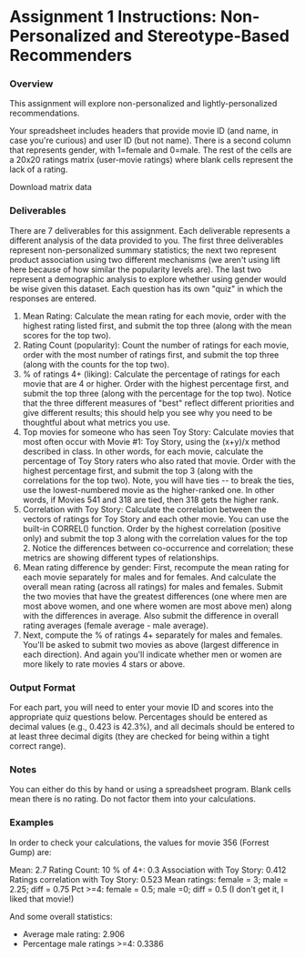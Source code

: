 # Assignment 1 Instructions: Non-Personalized and Stereotype-Based Recommenders
### Overview
This assignment will explore non-personalized and lightly-personalized recommendations.

Your spreadsheet includes headers that provide movie ID (and name, in case you're curious) and user ID (but not name). There is a second column that represents gender, with 1=female and 0=male. The rest of the cells are a 20x20 ratings matrix (user-movie ratings) where blank cells represent the lack of a rating.

Download matrix data

### Deliverables
There are 7 deliverables for this assignment. Each deliverable represents a different analysis of the data provided to you. The first three deliverables represent non-personalized summary statistics; the next two represent product association using two different mechanisms (we aren't using lift here because of how similar the popularity levels are). The last two represent a demographic analysis to explore whether using gender would be wise given this dataset. Each question has its own "quiz" in which the responses are entered.

1. Mean Rating: Calculate the mean rating for each movie, order with the highest rating listed first, and submit the top three (along with the mean scores for the top two).
2. Rating Count (popularity): Count the number of ratings for each movie, order with the most number of ratings first, and submit the top three (along with the counts for the top two).
3. % of ratings 4+ (liking): Calculate the percentage of ratings for each movie that are 4 or higher. Order with the highest percentage first, and submit the top three (along with the percentage for the top two). Notice that the three different measures of "best" reflect different priorities and give different results; this should help you see why you need to be thoughtful about what metrics you use.
4. Top movies for someone who has seen Toy Story: Calculate movies that most often occur with Movie #1: Toy Story, using the (x+y)/x method described in class. In other words, for each movie, calculate the percentage of Toy Story raters who also rated that movie. Order with the highest percentage first, and submit the top 3 (along with the correlations for the top two). Note, you will have ties -- to break the ties, use the lowest-numbered movie as the higher-ranked one. In other words, if Movies 541 and 318 are tied, then 318 gets the higher rank.
5. Correlation with Toy Story: Calculate the correlation between the vectors of ratings for Toy Story and each other movie. You can use the built-in CORREL() function. Order by the highest correlation (positive only) and submit the top 3 along with the correlation values for the top 2. Notice the differences between co-occurrence and correlation; these metrics are showing different types of relationships.
6. Mean rating difference by gender: First, recompute the mean rating for each movie separately for males and for females. And calculate the overall mean rating (across all ratings) for males and females. Submit the two movies that have the greatest differences (one where men are most above women, and one where women are most above men) along with the differences in average. Also submit the difference in overall rating averages (female average - male average).
7. Next, compute the % of ratings 4+ separately for males and females. You'll be asked to submit two movies as above (largest difference in each direction). And again you'll indicate whether men or women are more likely to rate movies 4 stars or above.

### Output Format
For each part, you will need to enter your movie ID and scores into the appropriate quiz questions below. Percentages should be entered as decimal values (e.g., 0.423 is 42.3%), and all decimals should be entered to at least three decimal digits (they are checked for being within a tight correct range).

### Notes
You can either do this by hand or using a spreadsheet program.
Blank cells mean there is no rating. Do not factor them into your calculations.
### Examples
In order to check your calculations, the values for movie 356 (Forrest Gump) are:

Mean: 2.7
Rating Count: 10
% of 4+: 0.3
Association with Toy Story: 0.412
Ratings correlation with Toy Story: 0.523
Mean ratings: female = 3; male = 2.25; diff = 0.75
Pct >=4: female = 0.5; male =0; diff = 0.5 (I don't get it, I liked that movie!)

And some overall statistics:
- Average male rating: 2.906
- Percentage male ratings >=4: 0.3386
